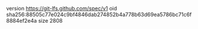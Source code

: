 version https://git-lfs.github.com/spec/v1
oid sha256:88505c77e024c9bf4846dab274852b4a778b63d69ea5786bc71c6f8884ef2e4a
size 2808
